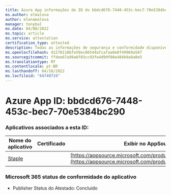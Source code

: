 ```yaml
---
title: Azure App informações de ID do bbdcd676-7448-453c-bec7-70e5384bc290
ms.author: elmalova
author: elenamalova
manager: tonybal
ms.date: 04/08/2022
ms.topic: article
ms.service: attestation
certification_type: attested
description: Todas as informações de segurança e conformidade disponíveis para bbdcd676-7448-453c-bec7-70e5384bc290.
ms.openlocfilehash: 41270118bfe59ec86544afcafaa0e8f49969a507
ms.sourcegitcommit: ffdee67a99a6f03cc93fe4d99f00e484b9a8a0e5
ms.translationtype: MT
ms.contentlocale: pt-BR
ms.lasthandoff: 04/10/2022
ms.locfileid: "64749719"
---
```

# <a name="azure-app-id-bbdcd676-7448-453c-bec7-70e5384bc290"></a>Azure App ID: bbdcd676-7448-453c-bec7-70e5384bc290


### <a name="apps-associated-with-this-id"></a>Aplicativos associados a esta ID:
| **Nome do aplicativo** | **Certificado** | **Exibir no AppSource** |
|--------------|---------------|-----------------------|
| [Staple](../forward/WA200003281.md) |  | [https://appsource.microsoft.com/product/office/WA200003281](https://appsource.microsoft.com/product/office/WA200003281) |

### <a name="microsoft-365-app-compliance-status"></a>Microsoft 365 status de conformidade do aplicativo
- Publisher Status do Atestado: Concluído
